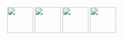 <img src="https://user-images.githubusercontent.com/4249591/31325182-35ab6c76-ac88-11e7-906e-6fd295364f10.png" height="60">

<img src="https://user-images.githubusercontent.com/4249591/31325211-7ea992ae-ac88-11e7-987b-1037e8275dca.png" height="60">

<img src="https://user-images.githubusercontent.com/4249591/31325225-9677d95e-ac88-11e7-9777-3687faa2d9a0.png" height="60">

<img src="https://user-images.githubusercontent.com/4249591/31325238-ae1b6f08-ac88-11e7-97bd-636d2840f52f.png" height="60">

